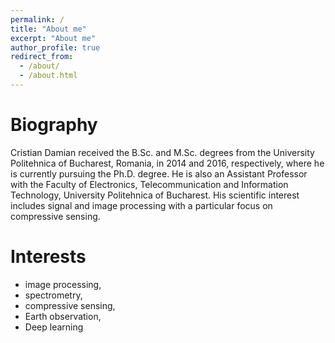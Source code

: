 ```yaml
---
permalink: /
title: "About me"
excerpt: "About me"
author_profile: true
redirect_from: 
  - /about/
  - /about.html
---
```


Biography
=========
Cristian Damian received the B.Sc. and M.Sc. degrees from 
the University Politehnica of Bucharest, Romania, in 2014 and 2016, 
respectively, where he is currently pursuing the Ph.D. degree.
He is also an Assistant Professor with 
the Faculty of Electronics, Telecommunication and Information Technology, 
University Politehnica of Bucharest. 
His scientific interest includes signal and image processing with 
a particular focus on compressive sensing.

Interests
=========
- image processing, 
- spectrometry, 
- compressive sensing, 
- Earth observation, 
- Deep learning


